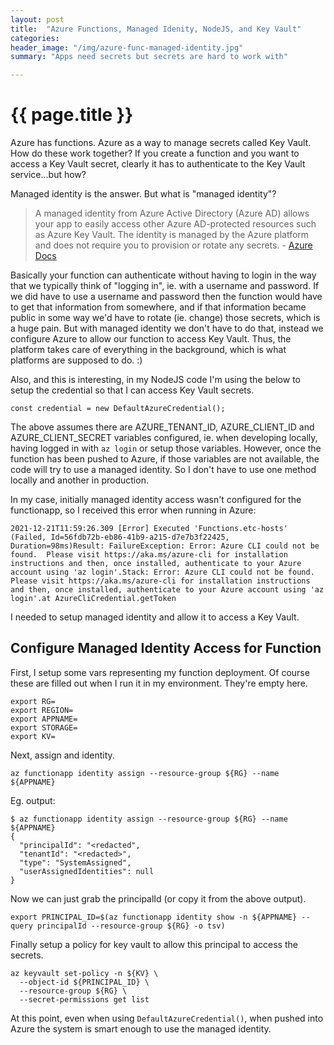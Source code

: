 ```yaml
---
layout: post
title:  "Azure Functions, Managed Idenity, NodeJS, and Key Vault"
categories:
header_image: "/img/azure-func-managed-identity.jpg"
summary: "Apps need secrets but secrets are hard to work with"

---
```


# {{ page.title }}

Azure has functions. Azure as a way to manage secrets called Key Vault. How do these work together? If you create a function and you want to access a Key Vault secret, clearly it has to authenticate to the Key Vault service...but how?

Managed identity is the answer. But what is "managed identity"?

>A managed identity from Azure Active Directory (Azure AD) allows your app to easily access other Azure AD-protected resources such as Azure Key Vault. The identity is managed by the Azure platform and does not require you to provision or rotate any secrets. - [Azure Docs](https://docs.microsoft.com/en-us/azure/app-service/overview-managed-identity?tabs=dotnet)

Basically your function can authenticate without having to login in the way that we typically think of "logging in", ie. with a username and password. If we did have to use a username and password then the function would have to get that information from somewhere, and if that information became public in some way we'd have to rotate (ie. change) those secrets, which is a huge pain. But with managed identity we don't have to do that, instead we configure Azure to allow our function to access Key Vault. Thus, the platform takes care of everything in the background, which is what platforms are supposed to do. :)

Also, and this is interesting, in my NodeJS code I'm using the below to setup the credential so that I can access Key Vault secrets.

```
const credential = new DefaultAzureCredential();
```

The above assumes there are AZURE_TENANT_ID, AZURE_CLIENT_ID and AZURE_CLIENT_SECRET variables configured, ie. when developing locally, having logged in with `az login` or setup those variables. However, once the function has been pushed to Azure, if those variables are not available, the code will try to use a managed identity. So I don't have to use one method locally and another in production.

In my case, initially managed identity access wasn't configured for the functionapp, so I received this error when running in Azure:

```
2021-12-21T11:59:26.309 [Error] Executed 'Functions.etc-hosts' (Failed, Id=56fdb72b-eb86-41b9-a215-d7e7b3f22425, Duration=98ms)Result: FailureException: Error: Azure CLI could not be found.  Please visit https://aka.ms/azure-cli for installation instructions and then, once installed, authenticate to your Azure account using 'az login'.Stack: Error: Azure CLI could not be found.  Please visit https://aka.ms/azure-cli for installation instructions and then, once installed, authenticate to your Azure account using 'az login'.at AzureCliCredential.getToken 
```

I needed to setup managed identity and allow it to access a Key Vault.

## Configure Managed Identity Access for Function

First, I setup some vars representing my function deployment. Of course these are filled out when I run it in my environment. They're empty here.

```
export RG=
export REGION=
export APPNAME=
export STORAGE=
export KV=
```

Next, assign and identity.

```
az functionapp identity assign --resource-group ${RG} --name ${APPNAME}
```

Eg. output:

```
$ az functionapp identity assign --resource-group ${RG} --name ${APPNAME}
{
  "principalId": "<redacted",
  "tenantId": "<redacted>",
  "type": "SystemAssigned",
  "userAssignedIdentities": null
}
```

Now we can just grab the principalId (or copy it from the above output).

```
export PRINCIPAL_ID=$(az functionapp identity show -n ${APPNAME} --query principalId --resource-group ${RG} -o tsv)
```

Finally setup a policy for key vault to allow this  principal to access the secrets.

```
az keyvault set-policy -n ${KV} \
  --object-id ${PRINCIPAL_ID} \
  --resource-group ${RG} \
  --secret-permissions get list 
```

At this point, even when using `DefaultAzureCredential()`, when pushed into Azure the system is smart enough to use the managed identity.